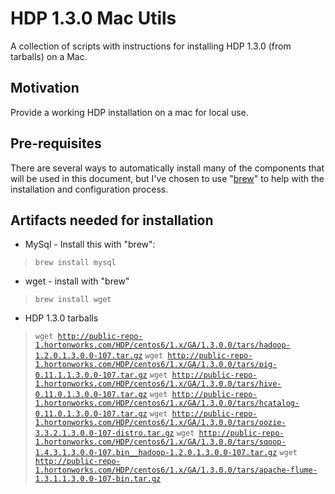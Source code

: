 # HDP 1.3.0 Mac Utils

A collection of scripts with instructions for installing HDP 1.3.0 (from tarballs) on a Mac.

## Motivation

Provide a working HDP installation on a mac for local use.

## Pre-requisites

There are several ways to automatically install many of the components that will be used in this document, but I've chosen to use "[brew](http://mxcl.github.io/homebrew/)" to help with the installation and configuration process.
 
## Artifacts needed for installation

* MySql - Install this with "brew":
> <code>brew install mysql</code>
* wget - install with "brew"
> <code>brew install wget</code>
* HDP 1.3.0 tarballs
> <code>wget http://public-repo-1.hortonworks.com/HDP/centos6/1.x/GA/1.3.0.0/tars/hadoop-1.2.0.1.3.0.0-107.tar.gz</code>
> <code>wget http://public-repo-1.hortonworks.com/HDP/centos6/1.x/GA/1.3.0.0/tars/pig-0.11.1.1.3.0.0-107.tar.gz</code>
> <code>wget http://public-repo-1.hortonworks.com/HDP/centos6/1.x/GA/1.3.0.0/tars/hive-0.11.0.1.3.0.0-107.tar.gz</code>
> <code>wget http://public-repo-1.hortonworks.com/HDP/centos6/1.x/GA/1.3.0.0/tars/hcatalog-0.11.0.1.3.0.0-107.tar.gz</code>
> <code>wget http://public-repo-1.hortonworks.com/HDP/centos6/1.x/GA/1.3.0.0/tars/oozie-3.3.2.1.3.0.0-107-distro.tar.gz</code>
> <code>wget http://public-repo-1.hortonworks.com/HDP/centos6/1.x/GA/1.3.0.0/tars/sqoop-1.4.3.1.3.0.0-107.bin__hadoop-1.2.0.1.3.0.0-107.tar.gz</code>
> <code>wget http://public-repo-1.hortonworks.com/HDP/centos6/1.x/GA/1.3.0.0/tars/apache-flume-1.3.1.1.3.0.0-107-bin.tar.gz</code>


